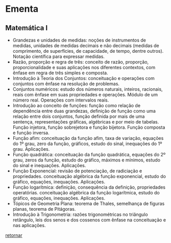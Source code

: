 # Ementa
## Matemática I
- Grandezas e unidades de medidas: noções de instrumentos de medidas, unidades de medidas decimais e não decimais (medidas de comprimento, de superfícies, de capacidade, de tempo, dentre outros). Notação científica para expressar medidas.
- Razão, proporção e regra de três: conceito de razão, proporção, proporcionalidade e suas aplicações nos diferentes contextos, com ênfase em regra de três simples e composta.
- Introdução à Teoria dos Conjuntos: conceituação e operações com conjuntos com ênfase na resolução de problemas.
- Conjuntos numéricos: estudo dos números naturais, inteiros, racionais, reais com ênfase em suas propriedades e operações. Módulo de um número real. Operações com intervalos reais.
- Introdução ao conceito de funções: função como relação de dependência entre duas grandezas, definição de função como uma relação entre dois conjuntos, função definida por mais de uma sentença, representações gráficas, algébricas e por meio de tabelas.
Função injetora, função sobrejetora e função bijetora. Função composta e função inversa. 
- Função afim: conceituação da função afim, taxa de variação, equações do 1º grau, zero da função, gráficos, estudo do sinal, inequações do 1º grau. Aplicações.
- Função quadrática: conceituação da função quadrática, equações do 2º grau, zeros da função, estudo do gráfico, máximos e mínimos, estudo do sinal e inequações. Aplicações.
- Função Exponencial: revisão de potenciação, de radiciação e propriedades. conceituação algébrica da função exponencial, estudo do gráfico, equações, inequações. Aplicações.
- Função logarítmica: definição, consequência da definição, propriedades operatórias. conceituação algébrica da função logarítmica, estudo do gráfico, equações, inequações. Aplicações.
- Tópicos de Geometria Plana: teorema de Thales, semelhança de figuras planas, teorema de Pitágoras.
- Introdução à Trigonometria: razões trigonométricas no triângulo retângulo, leis dos senos e dos cossenos com ênfase na conceituação e nas aplicações.

[retornar](./Readme.md)
